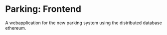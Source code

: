 # Parking: Frontend
A webapplication for the new parking system using the distributed database ethereum.